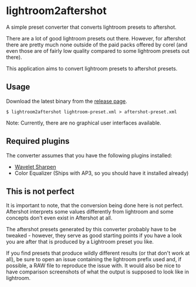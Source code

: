 # lightroom2aftershot

A simple preset converter that converts lightroom presets to aftershot.

There are a lot of good lightroom presets out there. However, for aftershot there are pretty much
none outside of the paid packs offered by corel (and even those are of fairly low quality compared
to some lightroom presets out there).

This application aims to convert lightroom presets to aftershot presets.

## Usage

Download the latest binary from the [release page](https://github.com/j6s/lightroom2aftershot/releases).

```
$ lightroom2aftershot lightroom-preset.xml > aftershot-preset.xml
```

Note: Currently, there are no graphical user interfaces available.

## Required plugins

The converter assumes that you have the following plugins installed:

* [Wavelet Sharpen](https://www.aftershotpro.com/de/plugins/waveletsharpen3/)
* Color Equalizer (Ships with AP3, so you should have it installed already)

## This is not perfect

It is important to note, that the conversion being done here is not perfect. Aftershot interprets
some values differently from lightroom and some concepts don't even exist in Aftershot at all.

The aftershot presets generated by this converter probably have to be tweaked - however, they serve
as good starting points if you have a look you are after that is produced by a Lightroom preset you
like.

If you find presets that produce wildly different results (or that don't work at all), be sure to open
an issue containing the lightroom prefix used and, if possible, a RAW file to reproduce the issue
with. It would also be nice to have comparison screenshots of what the output is supposed to look
like in lightroom.